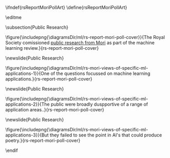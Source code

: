 \ifndef{rsReportMoriPollArt}
\define{rsReportMoriPollArt}

\editme

\subsection{Public Research}

\figure{\includepng{\diagramsDir/ml/rs-report-mori-poll-cover}}{The Royal Society comissioned [public research from Mori](https://royalsociety.org/-/media/policy/projects/machine-learning/publications/public-views-of-machine-learning-ipsos-mori.pdf) as part of the machine learning review.}{rs-report-mori-poll-cover}

\newslide{Public Research}

\figure{\includepng{\diagramsDir/ml/rs-mori-views-of-specific-ml-applications-1}}{One of the questions focussed on machine learning applications.}{rs-report-mori-poll-cover}

\newslide{Public Research}

\figure{\includepng{\diagramsDir/ml/rs-mori-views-of-specific-ml-applications-2}}{The public were broadly duspportive of a range of application areas..}{rs-report-mori-poll-cover}

\newslide{Public Research}

\figure{\includepng{\diagramsDir/ml/rs-mori-views-of-specific-ml-applications-3}}{But they failed to see the point in AI's that could produce poetry.}{rs-report-mori-poll-cover}

\endif

